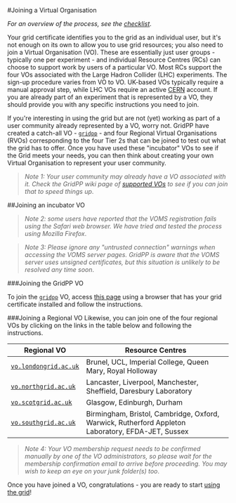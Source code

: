 #Joining a Virtual Organisation

_For an overview of the process, see the [checklist](/checklist.html)_.

Your grid certificate identifies you to the grid as an individual user,
but it's not enough on its own to allow you to use grid resources;
you also need to join a Virtual Organisation (VO).
These are essentially just user groups - typically one per experiment -
and individual Resource Centres (RCs) can choose to support
work by users of a particular VO.
Most RCs support the four VOs associated with the
Large Hadron Collider (LHC) experiments.
The sign-up procedure varies from VO to VO.
UK-based VOs typically require a manual approval step,
while LHC VOs require an active <a href="http://cern.ch" target="_blank">CERN</a>
account. If you are already part of an experiment that is
represented by a VO, they should provide you with any specific
instructions you need to join.

If you're interesting in using the grid but are not (yet) working as part of
a user community already represented by a VO, worry not.
GridPP have created a catch-all VO - <a href="https://voms.gridpp.ac.uk:8443/voms/gridpp/" target="_blank">`gridpp`</a> - and four
Regional Virtual Organisations (RVOs) corresponding to the
four Tier 2s that can be joined to test out what the grid has to offer.
Once you have used these "incubator" VOs to see if the Grid meets
your needs, you can then think about creating your own
Virtual Organisation to represent your user community.

> _Note 1: Your user community may already have a VO associated
> with it. Check the GridPP wiki page of
> <a href='https://www.gridpp.ac.uk/wiki/GridPP_approved_VOs' target='_blank'>supported VOs</a>
> to see if you can join that to speed things up_.

##Joining an incubator VO

> _Note 2: some users have reported that the VOMS registration fails
> using the Safari web browser. We have tried and tested the process
> using Mozilla Firefox_.

> _Note 3: Please ignore any "untrusted connection" warnings when
> accessing the VOMS server pages. GridPP is aware that the
> VOMS server uses unsigned certificates, but this situation is
> unlikely to be resolved any time soon_. 

###Joining the GridPP VO

To join the <a href="https://voms.gridpp.ac.uk:8443/voms/gridpp/" target="_blank">`gridpp`</a> VO, access
<a href="https://voms.gridpp.ac.uk:8443/voms/gridpp/register/start.action" target="_blank">this page</a>
using a browser that has your grid certificate installed
and follow the instructions.

###Joining a Regional VO
Likewise, you can join one of the four regional VOs by clicking
on the links in the table below 
and following the instructions.

| Regional VO | Resource Centres |
| --- | --- |
| <a href="https://voms.gridpp.ac.uk:8443/voms/vo.londongrid.ac.uk/register/start.action" target="_blank">`vo.londongrid.ac.uk`</a> | Brunel, UCL, Imperial College, Queen Mary, Royal Holloway |
| <a href="https://voms.gridpp.ac.uk:8443/voms/vo.northgrid.ac.uk/register/start.action" target="_blank">`vo.northgrid.ac.uk`</a> | Lancaster, Liverpool, Manchester, Sheffield, Daresbury Laboratory |
| <a href="https://voms.gridpp.ac.uk:8443/voms/vo.scotgrid.ac.uk" target="_blank">`vo.scotgrid.ac.uk`</a> | Glasgow, Edinburgh, Durham |
| <a href="https://voms.gridpp.ac.uk:8443/voms/vo.southgrid.ac.uk" target="_blank">`vo.southgrid.ac.uk`</a> | Birmingham, Bristol, Cambridge, Oxford, Warwick, Rutherford Appleton Laboratory, EFDA-JET, Sussex |

> _Note 4: Your VO membership request needs to be confirmed
> manually by one of the VO administrators, so please wait
> for the membership confirmation email to arrive before
> proceeding. You may wish to keep an eye on your junk
> folder(s) too_.

Once you have joined a VO, congratulations - you are ready to start
[using the grid](../dirac-first-steps/dirac-first-steps.html)!
